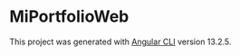 # MiPortfolioWeb

This project was generated with [Angular CLI](https://github.com/angular/angular-cli) version 13.2.5.
